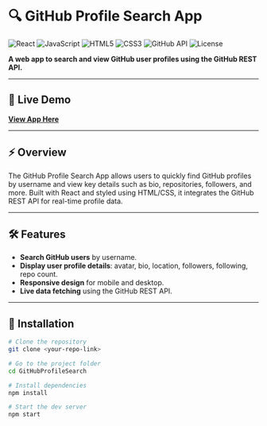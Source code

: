 # 🔍 GitHub Profile Search App

![React](https://img.shields.io/badge/React-18-61dafb?style=flat&logo=react&logoColor=000)
![JavaScript](https://img.shields.io/badge/JavaScript-ES6-f7df1e?style=flat&logo=javascript&logoColor=000)
![HTML5](https://img.shields.io/badge/HTML5-E34F26?style=flat&logo=html5&logoColor=fff)
![CSS3](https://img.shields.io/badge/CSS3-1572b6?style=flat&logo=css3&logoColor=fff)
![GitHub API](https://img.shields.io/badge/GitHub%20API-v3-181717?style=flat&logo=github&logoColor=fff)
![License](https://img.shields.io/badge/License-MIT-green?style=flat)

**A web app to search and view GitHub user profiles using the GitHub REST API.**

---

## 🌟 Live Demo
[**View App Here**](http://githubprofilesearch-online.netlify.app)

---

## ⚡ Overview
The GitHub Profile Search App allows users to quickly find GitHub profiles by username and view key details such as bio, repositories, followers, and more. Built with React and styled using HTML/CSS, it integrates the GitHub REST API for real-time profile data.

---

## 🛠 Features
- **Search GitHub users** by username.
- **Display user profile details**: avatar, bio, location, followers, following, repo count.
- **Responsive design** for mobile and desktop.
- **Live data fetching** using the GitHub REST API.

---

## 🚀 Installation
```bash
# Clone the repository
git clone <your-repo-link>

# Go to the project folder
cd GitHubProfileSearch

# Install dependencies
npm install

# Start the dev server
npm start
